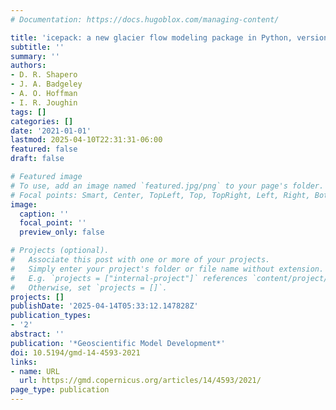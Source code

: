 ```yaml
---
# Documentation: https://docs.hugoblox.com/managing-content/

title: 'icepack: a new glacier flow modeling package in Python, version 1.0'
subtitle: ''
summary: ''
authors:
- D. R. Shapero
- J. A. Badgeley
- A. O. Hoffman
- I. R. Joughin
tags: []
categories: []
date: '2021-01-01'
lastmod: 2025-04-10T22:31:31-06:00
featured: false
draft: false

# Featured image
# To use, add an image named `featured.jpg/png` to your page's folder.
# Focal points: Smart, Center, TopLeft, Top, TopRight, Left, Right, BottomLeft, Bottom, BottomRight.
image:
  caption: ''
  focal_point: ''
  preview_only: false

# Projects (optional).
#   Associate this post with one or more of your projects.
#   Simply enter your project's folder or file name without extension.
#   E.g. `projects = ["internal-project"]` references `content/project/deep-learning/index.md`.
#   Otherwise, set `projects = []`.
projects: []
publishDate: '2025-04-14T05:33:12.147828Z'
publication_types:
- '2'
abstract: ''
publication: '*Geoscientific Model Development*'
doi: 10.5194/gmd-14-4593-2021
links:
- name: URL
  url: https://gmd.copernicus.org/articles/14/4593/2021/
page_type: publication
---
```

